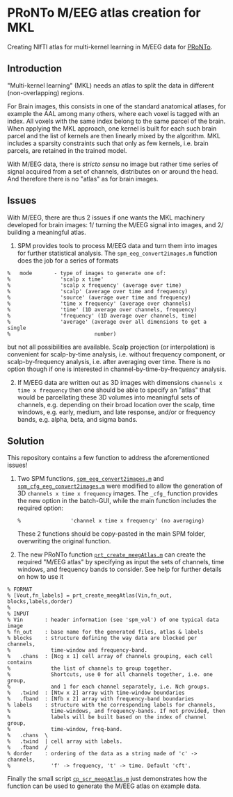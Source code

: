 # PRoNTo M/EEG atlas creation for MKL
Creating NIfTI atlas for multi-kernel learning in M/EEG data for [PRoNTo](http://www.mlnl.cs.ucl.ac.uk/pronto/).

## Introduction

"Multi-kernel learning" (MKL) needs an atlas to split the data in different (non-overlapping) regions. 

For Brain images, this consists in one of the standard  anatomical atlases, for example the AAL among many others, where each voxel is tagged with an index. All voxels with the same index belong to the same parcel of the brain. When applying the MKL approach, one kernel is built for each such brain parcel and the list of kernels are then linearly mixed by the algorithm. MKL includes a sparsity constraints such that only as few kernels, i.e. brain parcels, are retained in the trained model.

With M/EEG data, there is *stricto sensu* no image but rather time series of signal acquired from a set of channels, distributes on or around the head. And therefore there is no "atlas" as for brain images.

## Issues

With M/EEG, there are thus 2 issues if one wants the MKL machinery developed for brain images: 1/ turning the M/EEG signal into images, and 2/ building a meaningful atlas.

1. SPM provides tools to process M/EEG data and turn them into images for further statistical analysis.  The `spm_eeg_convert2images.m` function does the job for a series of formats

  ````
%   mode       - type of images to generate one of:
%                'scalp x time'
%                'scalp x frequency' (average over time)
%                'scalp' (average over time and frequency)
%                'source' (average over time and frequency)
%                'time x frequency' (average over channels)
%                'time' (1D average over channels, frequency)
%                'frequency' (1D average over channels, time)
%                'average' (average over all dimensions to get a single
%                           number)
  ````
  but not all possibilities are available. Scalp projection (or interpolation) is convenient for scalp-by-time analysis, i.e. without frequency component, or scalp-by-frequency analysis, i.e. after averaging over time.  There is no option though if one is interested in channel-by-time-by-frequency analysis.

2. If M/EEG data are written out as 3D images with dimensions `channels x time x frequency` then one should be able to specify an "atlas" that would be parcellating these 3D volumes into meaningful sets of channels, e.g. depending on their broad location over the scalp, time windows, e.g. early, medium, and late response, and/or or frequency bands, e.g. alpha, beta, and sigma bands.

## Solution

This repository contains a few function to address the aforementioned issues!

1. Two SPM functions, [`spm_eeg_convert2images.m`](spm_eeg_convert2images.m) and [`spm_cfg_eeg_convert2images.m`](spm_cfg_eeg_convert2images.m) were modified to allow the generation of 3D  `channels x time x frequency`  images. The `_cfg_`  function provides the new option in the batch-GUI, while the main function includes the required option:

   ````
   %                'channel x time x frequency' (no averaging)
   ````

   These 2 functions should be copy-pasted in the main SPM folder, overwriting the original function.

2. The new PRoNTo function [`prt_create_meegAtlas.m`](prt_create_meegAtlas.m)  can create the required "M/EEG atlas" by specifying as input the sets of channels, time windows, and frequency bands to consider. See help for further details on how to use it

  ````
% FORMAT
% [Vout,fn_labels] = prt_create_meegAtlas(Vin,fn_out, blocks,labels,dorder)
% 
% INPUT
% Vin       : header information (see 'spm_vol') of one typical data image
% fn_out    : base name for the generated files, atlas & labels
% blocks    : structure defining the way data are blocked per channels,
%             time-window and frequency-band.
%   .chans  : [Ncg x 1] cell array of channels grouping, each cell contains
%             the list of channels to group together.
%             Shortcuts, use 0 for all channels together, i.e. one group,
%             and 1 for each channel separately, i.e. Nch groups.
%   .twind  : [Ntw x 2] array with time-window boundaries
%   .fband  : [Nfb x 2] array with frequency-band boundaries
% labels    : structure with the corresponding labels for channels,
%             time-windows, and frequency-bands. If not provided, then
%             labels will be built based on the index of channel group,
%             time-window, freq-band.
%   .chans  \
%   .twind  | cell array with labels.
%   .fband  /
% dorder    : ordering of the data as a string made of 'c' -> channels,
%             'f' -> frequency, 't' -> time. Default 'cft'.
  ````

Finally the small script [`cp_scr_meegAtlas.m`](cp_scr_meegAtlas.m) just demonstrates how the function can be used to generate the M/EEG atlas on example data.
